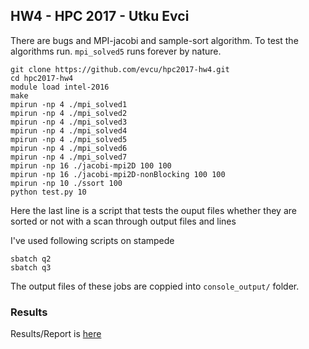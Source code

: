## HW4 - HPC 2017 - Utku Evci
There are bugs and MPI-jacobi and sample-sort algorithm. To test the algorithms run. `mpi_solved5` runs forever by nature. 
```
git clone https://github.com/evcu/hpc2017-hw4.git
cd hpc2017-hw4
module load intel-2016
make
mpirun -np 4 ./mpi_solved1
mpirun -np 4 ./mpi_solved2
mpirun -np 4 ./mpi_solved3
mpirun -np 4 ./mpi_solved4
mpirun -np 4 ./mpi_solved5
mpirun -np 4 ./mpi_solved6
mpirun -np 4 ./mpi_solved7
mpirun -np 16 ./jacobi-mpi2D 100 100
mpirun -np 16 ./jacobi-mpi2D-nonBlocking 100 100
mpirun -np 10 ./ssort 100
python test.py 10
```

Here the last line is a script that tests the ouput files whether they are sorted or not with a scan through output files and lines

I've used following scripts on stampede
```
sbatch q2
sbatch q3
```

The output files of these jobs are coppied into `console_output/` folder.

### Results
Results/Report is [here](https://github.com/evcu/hpc2017-hw4/blob/master/result/Results.ipynb)

